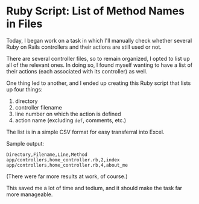 # Ruby Script: List of Method Names in Files

Today, I began work on a task in which I'll manually check whether several Ruby on Rails controllers and their actions are still used or not.

There are several controller files, so to remain organized, I opted to list up all of the relevant ones. In doing so, I found myself wanting to have a list of their actions (each associated with its controller) as well.

One thing led to another, and I ended up creating this Ruby script that lists up four things:
1. directory
2. controller filename
3. line number on which the action is defined
4. action name (excluding `def`, comments, etc.)

The list is in a simple CSV format for easy transferral into Excel.

<script src="https://gist.github.com/codeconscious/a2afb7225fd387cab84ddacfb4d296fa.js"></script>

Sample output:

```
Directory,Filename,Line,Method
app/controllers,home_controller.rb,2,index
app/controllers,home_controller.rb,4,about_me
```

(There were far more results at work, of course.)

This saved me a lot of time and tedium, and it should make the task far more manageable.
